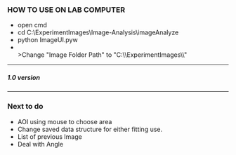 <h3>HOW TO USE ON LAB COMPUTER</h3>
<ul>
<li>open cmd</li>
<li>cd C:\ExperimentImages\Image-Analysis\imageAnalyze</li>
<li>python ImageUI.pyw</li>
<li></li>>Change "Image Folder Path" to "C:\\ExperimentImages\\"</li>
</ul>

<hr> 

<h5>1.0 version</h5>

<hr>
<h3>Next to do</h3>
<ul>
<li>AOI using mouse to choose area</li>
<li>Change saved data structure for either fitting use.</li>
<li>List of previous Image</li>
<li>Deal with Angle</li>
</ul>
